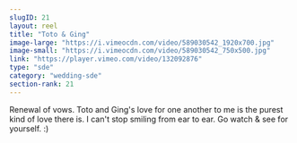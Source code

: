 ```yaml
---
slugID: 21 
layout: reel
title: "Toto & Ging"
image-large: "https://i.vimeocdn.com/video/589030542_1920x700.jpg"
image-small: "https://i.vimeocdn.com/video/589030542_750x500.jpg"
link: "https://player.vimeo.com/video/132092876"
type: "sde"
category: "wedding-sde"
section-rank: 21
---
```

Renewal of vows.
Toto and Ging's love for one another to me is the purest kind of love there is. I can't stop smiling from ear to ear.
Go watch & see for yourself. :)